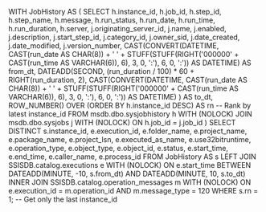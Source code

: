 WITH JobHistory AS (
    SELECT 
        h.instance_id, 
        h.job_id, 
        h.step_id, 
        h.step_name, 
        h.message, 
        h.run_status, 
        h.run_date, 
        h.run_time, 
        h.run_duration, 
        h.server, 
        j.originating_server_id, 
        j.name, 
        j.enabled, 
        j.description, 
        j.start_step_id, 
        j.category_id, 
        j.owner_sid, 
        j.date_created, 
        j.date_modified, 
        j.version_number, 
        CAST(CONVERT(DATETIME, CAST(run_date AS CHAR(8)) + ' ' + 
            STUFF(STUFF(RIGHT('000000' + CAST(run_time AS VARCHAR(6)), 6), 3, 0, ':'), 6, 0, ':')) 
            AS DATETIME) AS from_dt,
        DATEADD(SECOND, 
            (run_duration / 100) * 60 + RIGHT(run_duration, 2), 
            CAST(CONVERT(DATETIME, CAST(run_date AS CHAR(8)) + ' ' + 
            STUFF(STUFF(RIGHT('000000' + CAST(run_time AS VARCHAR(6)), 6), 3, 0, ':'), 6, 0, ':')) 
            AS DATETIME)
        ) AS to_dt,
        ROW_NUMBER() OVER (ORDER BY h.instance_id DESC) AS rn -- Rank by latest instance_id
    FROM msdb.dbo.sysjobhistory h WITH (NOLOCK)
    JOIN msdb.dbo.sysjobs j WITH (NOLOCK) 
        ON h.job_id = j.job_id
)
SELECT DISTINCT 
    s.instance_id, 
    e.execution_id, 
    e.folder_name, 
    e.project_name, 
    e.package_name, 
    e.project_lsn, 
    e.executed_as_name, 
    e.use32bitruntime, 
    e.operation_type, 
    e.object_type, 
    e.object_id, 
    e.status, 
    e.start_time, 
    e.end_time, 
    e.caller_name, 
    e.process_id
FROM JobHistory AS s
LEFT JOIN SSISDB.catalog.executions e WITH (NOLOCK)
    ON e.start_time BETWEEN DATEADD(MINUTE, -10, s.from_dt) AND DATEADD(MINUTE, 10, s.to_dt)
INNER JOIN SSISDB.catalog.operation_messages m WITH (NOLOCK) 
    ON e.execution_id = m.operation_id 
    AND m.message_type = 120
WHERE s.rn = 1; -- Get only the last instance_id
